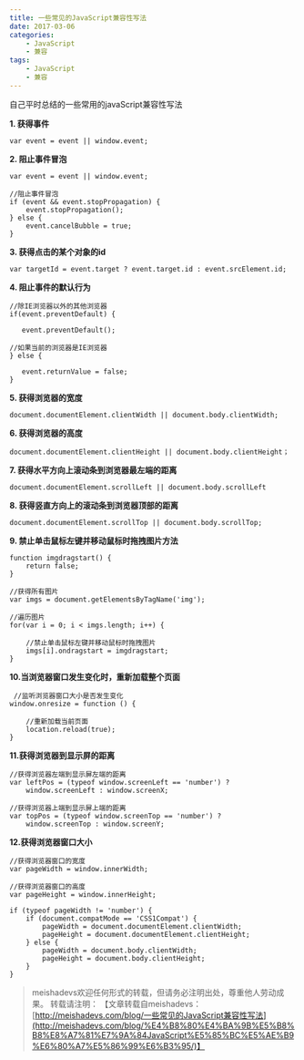 ```yaml
---
title: 一些常见的JavaScript兼容性写法
date: 2017-03-06
categories:
	- JavaScript
	- 兼容
tags:
    - JavaScript
    - 兼容
---
```


自己平时总结的一些常用的javaScript兼容性写法
<!--more-->

**1. 获得事件**

	var event = event || window.event;

**2. 阻止事件冒泡**

	var event = event || window.event;

	//阻止事件冒泡
	if (event && event.stopPropagation) {
	    event.stopPropagation();
	} else {
	    event.cancelBubble = true;
	}


**3. 获得点击的某个对象的id**

	var targetId = event.target ? event.target.id : event.srcElement.id;

**4. 阻止事件的默认行为**
	
	//除IE浏览器以外的其他浏览器
	if(event.preventDefault) {

	   event.preventDefault();

	//如果当前的浏览器是IE浏览器
	} else {

	   event.returnValue = false;
	}

**5. 获得浏览器的宽度**

	document.documentElement.clientWidth || document.body.clientWidth;

**6. 获得浏览器的高度**

	document.documentElement.clientHeight || document.body.clientHeight；

**7. 获得水平方向上滚动条到浏览器最左端的距离**  

	document.documentElement.scrollLeft || document.body.scrollLeft

**8. 获得竖直方向上的滚动条到浏览器顶部的距离**
	
	document.documentElement.scrollTop || document.body.scrollTop;

**9. 禁止单击鼠标左键并移动鼠标时拖拽图片方法**

	function imgdragstart() {
        return false;
    }

    //获得所有图片
    var imgs = document.getElementsByTagName('img');

    //遍历图片
    for(var i = 0; i < imgs.length; i++) {

        //禁止单击鼠标左键并移动鼠标时拖拽图片
        imgs[i].ondragstart = imgdragstart;
    }

**10.当浏览器窗口发生变化时，重新加载整个页面**  

	 //监听浏览器窗口大小是否发生变化
    window.onresize = function () {

        //重新加载当前页面
        location.reload(true);
    }

**11.获得浏览器到显示屏的距离**

	//获得浏览器左端到显示屏左端的距离
    var leftPos = (typeof window.screenLeft == 'number') ?
        window.screenLeft : window.screenX;

    //获得浏览器上端到显示屏上端的距离
    var topPos = (typeof window.screenTop == 'number') ?
        window.screenTop : window.screenY;

**12.获得浏览器窗口大小**

	//获得浏览器窗口的宽度
	var pageWidth = window.innerWidth;

	//获得浏览器窗口的高度
    var pageHeight = window.innerHeight;

    if (typeof pageWidth != 'number') {
        if (document.compatMode == 'CSS1Compat') {
            pageWidth = document.documentElement.clientWidth;
            pageHeight = document.documentElement.clientHeight;
        } else {
            pageWidth = document.body.clientWidth;
            pageHeight = document.body.clientHeight;
        }
    }


> meishadevs欢迎任何形式的转载，但请务必注明出处，尊重他人劳动成果。
转载请注明： 【文章转载自meishadevs：[http://meishadevs.com/blog/一些常见的JavaScript兼容性写法](http://meishadevs.com/blog/%E4%B8%80%E4%BA%9B%E5%B8%B8%E8%A7%81%E7%9A%84JavaScript%E5%85%BC%E5%AE%B9%E6%80%A7%E5%86%99%E6%B3%95/)】